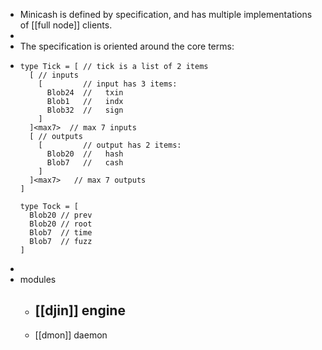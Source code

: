 - Minicash is defined by specification, and has multiple implementations of [[full node]] clients.
-
- The specification is oriented around the core terms:
- ```
  type Tick = [ // tick is a list of 2 items
    [ // inputs
      [         // input has 3 items:
        Blob24  //   txin
        Blob1   //   indx
        Blob32  //   sign
      ]
    ]<max7>  // max 7 inputs
    [ // outputs
      [         // output has 2 items:
        Blob20  //   hash
        Blob7   //   cash
      ]
    ]<max7>   // max 7 outputs
  ]
  
  type Tock = [
    Blob20 // prev
    Blob20 // root
    Blob7  // time
    Blob7  // fuzz
  ]
  ```
-
- modules
	- [[djin]] engine
		-
	- [[dmon]] daemon